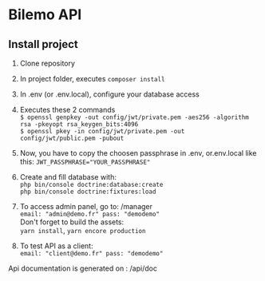 # Bilemo API
## Install project

1) Clone repository
2) In project folder, executes ``composer install``
3) In .env (or .env.local), configure your database access
4) Executes these 2 commands  
``$ openssl genpkey -out config/jwt/private.pem -aes256 -algorithm rsa -pkeyopt rsa_keygen_bits:4096``  
``$ openssl pkey -in config/jwt/private.pem -out config/jwt/public.pem -pubout``   

5) Now, you have to copy the choosen passphrase in .env, or.env.local like this: ``JWT_PASSPHRASE="YOUR_PASSPHRASE"``
6) Create and fill database with:  
``php bin/console doctrine:database:create``  
``php bin/console doctrine:fixtures:load``

7) To access admin panel, go to: /manager  
``email: "admin@demo.fr"
pass: "demodemo"``  
Don't forget to build the assets:   
``yarn install``, ``yarn encore production``

8) To test API as a client:  
``email: "client@demo.fr"
pass: "demodemo"``

Api documentation is generated on : /api/doc
